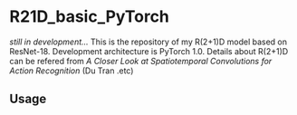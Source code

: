 # R21D_basic_PyTorch
*still in development...*
This is the repository of my R(2+1)D model based on ResNet-18. Development architecture is PyTorch 1.0. 
Details about R(2+1)D can be refered from *A Closer Look at Spatiotemporal Convolutions for Action Recognition* (Du Tran .etc)

## Usage